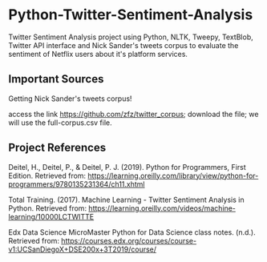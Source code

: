 # Python-Twitter-Sentiment-Analysis


Twitter Sentiment Analysis project using Python, NLTK, Tweepy, TextBlob, Twitter API interface and Nick Sander's tweets corpus to evaluate the sentiment of Netflix users about it's platform services.


**Important Sources**
---

Getting Nick Sander's tweets corpus!

access the link https://github.com/zfz/twitter_corpus;
download the file;
we will use the full-corpus.csv file.


**Project References**
---

Deitel, H., Deitel, P., & Deitel, P. J. (2019). Python for Programmers, First Edition. Retrieved from:
https://learning.oreilly.com/library/view/python-for-programmers/9780135231364/ch11.xhtml

Total Training. (2017). Machine Learning - Twitter Sentiment Analysis in Python. Retrieved from:
https://learning.oreilly.com/videos/machine-learning/10000LCTWITTE

Edx Data Science MicroMaster Python for Data Science class notes. (n.d.). Retrieved from:
https://courses.edx.org/courses/course-v1:UCSanDiegoX+DSE200x+3T2019/course/